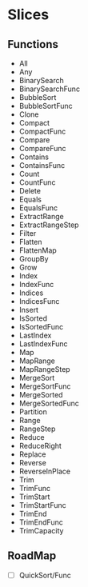 # Slices

## Functions

- All
- Any
- BinarySearch
- BinarySearchFunc
- BubbleSort
- BubbleSortFunc
- Clone
- Compact
- CompactFunc
- Compare
- CompareFunc
- Contains
- ContainsFunc
- Count
- CountFunc
- Delete
- Equals
- EqualsFunc
- ExtractRange
- ExtractRangeStep
- Filter
- Flatten
- FlattenMap
- GroupBy
- Grow
- Index
- IndexFunc
- Indices
- IndicesFunc
- Insert
- IsSorted
- IsSortedFunc
- LastIndex
- LastIndexFunc
- Map
- MapRange
- MapRangeStep
- MergeSort
- MergeSortFunc
- MergeSorted
- MergeSortedFunc
- Partition
- Range
- RangeStep
- Reduce
- ReduceRight
- Replace
- Reverse
- ReverseInPlace
- Trim
- TrimFunc
- TrimStart
- TrimStartFunc
- TrimEnd
- TrimEndFunc
- TrimCapacity

## RoadMap

- [ ] QuickSort/Func
